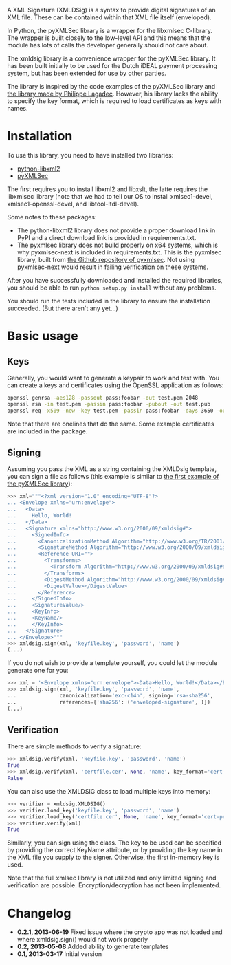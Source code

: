 A XML Signature (XMLDSig) is a syntax to provide digital signatures of an XML file. These can be contained within that XML file itself (enveloped). 

In Python, the pyXMLSec library is a wrapper for the libxmlsec C-library. The wrapper is built closely to the low-level API and this means that the module has lots of calls the developer generally should not care about.

The xmldsig library is a convenience wrapper for the pyXMLSec library. It has been built initially to be used for the Dutch iDEAL payment processing system, but has been extended for use by other parties.

The library is inspired by the code examples of the pyXMLSec library and [the library made by Philippe Lagadec](http://www.decalage.info/python/pyxmldsig). However, his library lacks the ability to specify the key format, which is required to load certificates as keys with names.

Installation
============
To use this library, you need to have installed two libraries:

* [python-libxml2](http://xmlsoft.org/python.html)
* [pyXMLSec](http://pyxmlsec.labs.libre-entreprise.org/)

The first requires you to install libxml2 and libxslt, the latte requires the libxmlsec library (note that we had to tell our OS to install xmlsec1-devel, xmlsec1-openssl-devel, and libtool-ltdl-devel).

Some notes to these packages:

* The python-libxml2 library does not provide a proper download link in PyPI and a direct download link is provided in requirements.txt. 
* The pyxmlsec library does not build properly on x64 systems, which is why pyxmlsec-next is included in requirements.txt. This is the pyxmlsec library, built from [the Github repository of pyxmlsec](https://github.com/dnet/pyxmlsec). Not using pyxmlsec-next would result in failing verification on these systems.

After you have successfully downloaded and installed the required libraries, you should be able to run `python setup.py install` without any problems.

You should run the tests included in the library to ensure the installation succeeded. (But there aren't any yet...)

Basic usage
===========

Keys
----
Generally, you would want to generate a keypair to work and test with. You can create a keys and certificates using the OpenSSL application as follows:

```bash
openssl genrsa -aes128 -passout pass:foobar -out test.pem 2048                     # private key
openssl rsa -in test.pem -passin pass:foobar -pubout -out test.pub                 # public key
openssl req -x509 -new -key test.pem -passin pass:foobar -days 3650 -out test.cer  # self-signed x509 certificate
```

Note that there are onelines that do the same. Some example certificates are included in the package.


Signing
-------
Assuming you pass the XML as a string containing the XMLDsig template, you can sign a file as follows (this example is similar to [the first example of the pyXMLSec library](http://pyxmlsec.labs.libre-entreprise.org/index.php?section=examples&id=1)):

```python
>>> xml="""<?xml version="1.0" encoding="UTF-8"?>
... <Envelope xmlns="urn:envelope">
...   <Data>
...     Hello, World!
...   </Data>
...   <Signature xmlns="http://www.w3.org/2000/09/xmldsig#">
...     <SignedInfo>
...       <CanonicalizationMethod Algorithm="http://www.w3.org/TR/2001/REC-xml-c14n-20010315" />
...       <SignatureMethod Algorithm="http://www.w3.org/2000/09/xmldsig#rsa-sha1" />
...       <Reference URI="">
...         <Transforms>
...           <Transform Algorithm="http://www.w3.org/2000/09/xmldsig#enveloped-signature" />
...         </Transforms>
...         <DigestMethod Algorithm="http://www.w3.org/2000/09/xmldsig#sha1" />
...         <DigestValue></DigestValue>
...       </Reference>
...     </SignedInfo>
...     <SignatureValue/>
...     <KeyInfo>
...     <KeyName/>
...     </KeyInfo>
...   </Signature>
... </Envelope>"""
>>> xmldsig.sign(xml, 'keyfile.key', 'password', 'name')
(...)
```

If you do not wish to provide a template yourself, you could let the module generate one for you:

```python
>>> xml = '<Envelope xmlns="urn:envelope"><Data>Hello, World!</Data></Envelope>'
>>> xmldsig.sign(xml, 'keyfile.key', 'password', 'name', 
...              canonicalization='exc-c14n', signing='rsa-sha256',
...              references={'sha256': ('enveloped-signature', )})
(...)
```

Verification
------------

There are simple methods to verify a signature:

```python
>>> xmldsig.verify(xml, 'keyfile.key', 'password', 'name')
True
>>> xmldsig.verify(xml, 'certfile.cer', None, 'name', key_format='cert-pem')
False
```

You can also use the XMLDSIG class to load multiple keys into memory:

```python
>>> verifier = xmldsig.XMLDSIG()
>>> verifier.load_key('keyfile.key', 'password', 'name')
>>> verifier.load_key('certfile.cer', None, 'name', key_format='cert-pem')
>>> verifier.verify(xml)
True
```

Similarly, you can sign using the class. The key to be used can be specified by providing the correct KeyName attribute, or by providing the key name in the XML file you supply to the signer. Otherwise, the first in-memory key is used.

Note that the full xmlsec library is not utilized and only limited signing and verification are possible. Encryption/decryption has not been implemented.


Changelog
=========
* **0.2.1, 2013-06-19** Fixed issue where the crypto app was not loaded and where xmldsig.sign() would not work properly
* **0.2, 2013-05-08** Added ability to generate templates
* **0.1, 2013-03-17** Initial version